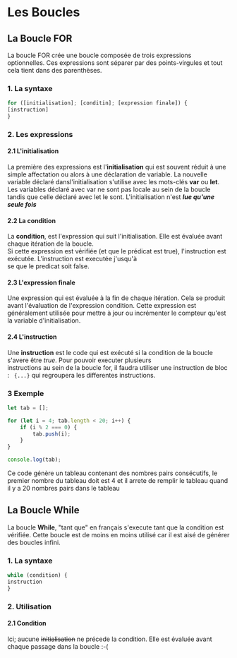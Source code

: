 # Les Boucles

## La Boucle FOR

La boucle FOR crée une boucle composée de trois expressions optionnelles. Ces expressions sont séparer par des points-virgules
et tout cela tient dans des parenthèses.

### 1. La syntaxe

```javascript
for ([initialisation]; [conditin]; [expression finale]) {
[instruction]
}
```

### 2. Les expressions

#### 2.1 L'initialisation

La première des expressions est l'**initialisation** qui est souvent réduit à une simple affectation
ou alors à une déclaration de variable. La nouvelle variable déclaré dansl'initialisation s'utilise avec les mots-clés **var** 
ou **let**. Les variables déclaré avec var ne sont pas locale au sein de la boucle tandis que celle déclaré avec let le sont.
L'initialisation n'est _**lue qu'une seule fois**_

#### 2.2 La condition

La **condition**, est l'expression qui suit l'initialisation. Elle est évaluée avant chaque itération de la boucle.  
Si cette expression est vérifiée (et que le prédicat est true), l'instruction est exécutée. L'instruction est executée j'usqu'à  
se que le predicat soit false.

#### 2.3 L'expression finale

Une expression qui est évaluée à la fin de chaque itération. Cela se produit avant l'évaluation de l'expression condition. Cette expression est généralement utilisée pour mettre à jour ou incrémenter le compteur qu'est la variable d'initialisation.

#### 2.4 L'instruction

Une **instruction** est le code qui est exécuté si la condition de la boucle s'avere être *true*. Pour pouvoir executer plusieurs  
instructions au sein de la boucle for, il faudra utiliser une instruction de bloc : ``` {...}``` qui regroupera les differentes instructions.


### 3 Exemple

```javascript
let tab = [];

for (let i = 4; tab.length < 20; i++) {
    if (i % 2 === 0) {
        tab.push(i);
    }
}

console.log(tab);
```

Ce code génère un tableau contenant des nombres pairs consécutifs, le premier nombre du tableau doit est 4
et il arrete de remplir le tableau quand il y a 20 nombres pairs dans le tableau

## La Boucle While

La boucle **While**, "tant que" en français s'execute tant que la condition est vérifiée.  Cette boucle est de moins en moins utilisé car il est aisé de générer des boucles infini.

### 1. La syntaxe

```javascript
while (condition) {
instruction
}
```

### 2. Utilisation

#### 2.1 Condition

Ici; aucune ~~initialisation~~ ne précede la condition. Elle est évaluée avant chaque passage dans la boucle :-(
